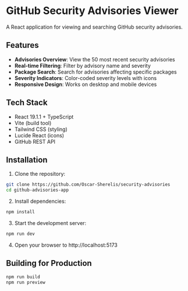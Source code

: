 # GitHub Security Advisories Viewer

A React application for viewing and searching GitHub security advisories.

## Features

- **Advisories Overview**: View the 50 most recent security advisories
- **Real-time Filtering**: Filter by advisory name and severity
- **Package Search**: Search for advisories affecting specific packages
- **Severity Indicators**: Color-coded severity levels with icons
- **Responsive Design**: Works on desktop and mobile devices

## Tech Stack

- React 19.1.1 + TypeScript
- Vite (build tool)
- Tailwind CSS (styling)
- Lucide React (icons)
- GitHub REST API

## Installation

1. Clone the repository:
```bash
git clone https://github.com/Oscar-Sherelis/security-advisories
cd github-advisories-app
```

2. Install dependencies:
```bash
npm install
```

3. Start the development server:
```bash
npm run dev
```

4. Open your browser to http://localhost:5173

## Building for Production
```bash
npm run build
npm run preview
```
